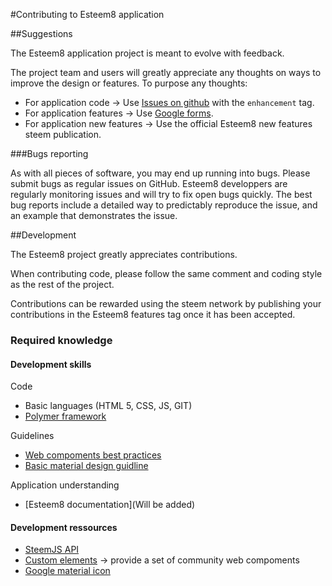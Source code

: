 #Contributing to Esteem8 application

##Suggestions

The Esteem8 application project is meant to evolve with feedback.

The project team and users will greatly appreciate any thoughts on ways to improve the design or features.
To purpose any thoughts:

* For application code -> Use [Issues on github](https://github.com/esteem8app/esteem8app.github.io/issues) with the `enhancement` tag.
* For application features -> Use [Google forms](https://goo.gl/6a99QQ).
* For application new features -> Use the official Esteem8 new features steem publication.

###Bugs reporting

As with all pieces of software, you may end up running into bugs. Please submit bugs as regular issues on GitHub.
Esteem8 developpers are regularly monitoring issues and will try to fix open bugs quickly.
The best bug reports include a detailed way to predictably reproduce the issue, and an example that demonstrates the issue.


##Development

The Esteem8 project greatly appreciates contributions.

When contributing code, please follow the same comment and coding style as the rest of the project.

Contributions can be rewarded using the steem network by publishing your contributions in the Esteem8 features tag once it has been accepted.

### Required knowledge

#### Development skills
Code
* Basic languages (HTML 5, CSS, JS, GIT)
* [Polymer framework](https://www.polymer-project.org/1.0/docs/devguide/feature-overview)

Guidelines
* [Web compoments best practices](https://www.webcomponents.org/community/articles/web-components-best-practices)
* [Basic material design guidline](https://material.io/guidelines/)

Application understanding
* [Esteem8 documentation](Will be added)

#### Development ressources

* [SteemJS API](https://github.com/adcpm/steem)
* [Custom elements](https://customelements.io/) -> provide a set of community web compoments
* [Google material icon](https://material.io/icons/)

